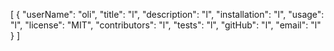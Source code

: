 [
	{
		"userName": "oli",
		"title": "l",
		"description": "l",
		"installation": "l",
		"usage": "l",
		"license": "MIT",
		"contributors": "l",
		"tests": "l",
		"gitHub": "l",
		"email": "l"
	}
]
